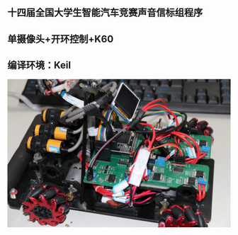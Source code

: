## 十四届全国大学生智能汽车竞赛声音信标组程序

## 单摄像头+开环控制+K60

## 编译环境：Keil

![](https://github.com/rtrrsr/The-14th-National-College-Students-Intelligent-Car-Competition/blob/master/图片/11.jpeg)
